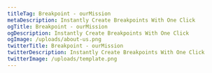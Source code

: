 ```yaml
---
titleTag: Breakpoint - ourMission
metaDescription: Instantly Create Breakpoints With One Click
ogTitle: Breakpoint - ourMission
ogDescription: Instantly Create Breakpoints With One Click
ogImage: /uploads/about-us.png
twitterTitle: Breakpoint - ourMission
twitterDescription: Instantly Create Breakpoints With One Click
twitterImage: /uploads/template.png
---
```

